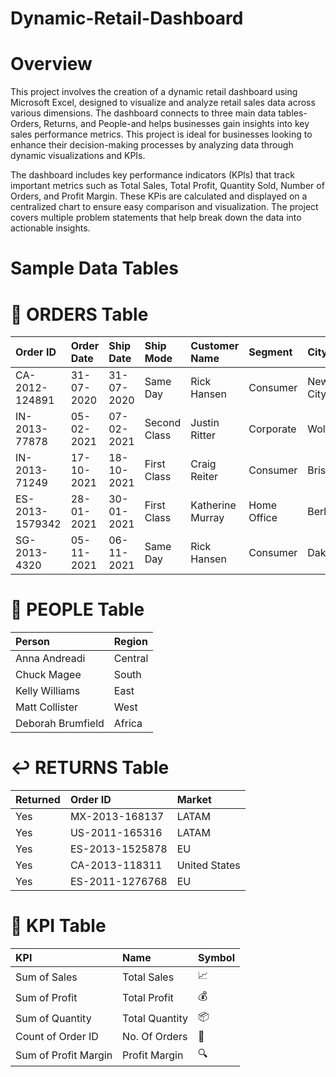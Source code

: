 # Dynamic-Retail-Dashboard
# Overview
This project involves the creation of a dynamic retail dashboard using Microsoft Excel, designed to visualize and analyze retail sales data across various dimensions. The dashboard connects to three main data tables-Orders, Returns, and People-and helps businesses gain insights into key sales performance metrics. This project is ideal for businesses looking to enhance their decision-making processes by analyzing data through dynamic visualizations and KPIs.

The dashboard includes key performance indicators (KPls) that track important metrics such as Total Sales, Total Profit, Quantity Sold, Number of Orders, and Profit Margin. These KPis are calculated and displayed on a centralized chart to ensure easy comparison and visualization. The project covers multiple problem statements that help break down the data into actionable insights.
# Sample Data Tables
# 📑 ORDERS Table
| Order ID        | Order Date | Ship Date  | Ship Mode     | Customer Name      | Segment     | City         | State           | Country        | Product Name                   | Sales    | Quantity | Profit   |
|:----------------|:-----------|:-----------|:--------------|:-------------------|:------------|:-------------|:----------------|:---------------|:-------------------------------|---------:|---------:|---------:|
| CA-2012-124891  | 31-07-2020 | 31-07-2020 | Same Day      | Rick Hansen        | Consumer    | New York City| New York        | United States  | Plantronics CS510 Headset       | 2309.65  | 7        | 762.18   |
| IN-2013-77878   | 05-02-2021 | 07-02-2021 | Second Class  | Justin Ritter      | Corporate   | Wollongong   | New South Wales | Australia      | Novimex Leather Armchair        | 3709.39  | 9        | -288.76  |
| IN-2013-71249   | 17-10-2021 | 18-10-2021 | First Class   | Craig Reiter       | Consumer    | Brisbane     | Queensland      | Australia      | Nokia Smart Phone              | 5175.17  | 9        | 919.97   |
| ES-2013-1579342 | 28-01-2021 | 30-01-2021 | First Class   | Katherine Murray   | Home Office | Berlin       | Berlin          | Germany        | Motorola Cordless Phone        | 2892.51  | 5        | -96.54   |
| SG-2013-4320    | 05-11-2021 | 06-11-2021 | Same Day      | Rick Hansen        | Consumer    | Dakar        | Dakar           | Senegal        | Sharp Wireless Fax             | 2832.96  | 8        | 311.52   |

# 👥 PEOPLE Table
| Person              | Region  |
|:--------------------|:--------|
| Anna Andreadi        | Central |
| Chuck Magee          | South   |
| Kelly Williams       | East    |
| Matt Collister       | West    |
| Deborah Brumfield    | Africa  |

# ↩️ RETURNS Table
| Returned | Order ID        | Market         |
|:---------|:----------------|:---------------|
| Yes      | MX-2013-168137   | LATAM          |
| Yes      | US-2011-165316   | LATAM          |
| Yes      | ES-2013-1525878  | EU             |
| Yes      | CA-2013-118311   | United States  |
| Yes      | ES-2011-1276768  | EU             |

# 📌 KPI Table
| KPI                  | Name           | Symbol |
|:---------------------|:---------------|:-------|
| Sum of Sales          | Total Sales    | 📈     |
| Sum of Profit         | Total Profit   | 💰     |
| Sum of Quantity       | Total Quantity | 📦     |
| Count of Order ID     | No. Of Orders  | 🛒     |
| Sum of Profit Margin  | Profit Margin  | 🔍     |


